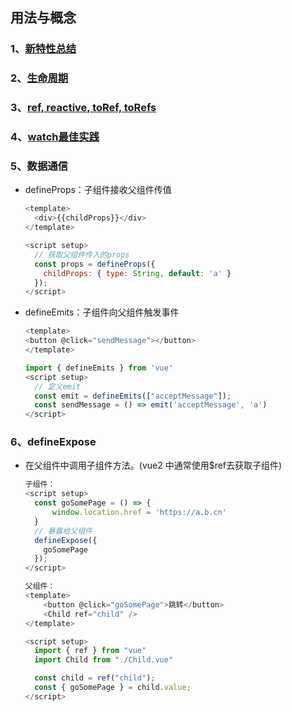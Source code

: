 ## 用法与概念

### 1、[新特性总结](https://juejin.cn/post/6968094627375087653)

### 2、[生命周期](https://juejin.cn/post/6997412902713950221)


### 3、[ref, reactive, toRef, toRefs](https://github.com/yang1212/collection-about/issues/45)



### 4、[watch最佳实践](https://juejin.cn/post/6980987158710452231)

### 5、数据通信

* defineProps：子组件接收父组件传值
  ````javaScript
  <template>
    <div>{{childProps}}</div>
  </template>

  <script setup>
    // 获取父组件传入的props
    const props = defineProps({
      childProps: { type: String, default: 'a' }
    });
  </script>

  ````
* defineEmits：子组件向父组件触发事件
  ````javaScript
  <template>
  <button @click="sendMessage"></button>
  </template>

  import { defineEmits } from 'vue'
  <script setup>
    // 定义emit
    const emit = defineEmits(["acceptMessage"]);
    const sendMessage = () => emit('acceptMessage', 'a')
  </script>

  ````
### 6、defineExpose
* 在父组件中调用子组件方法。(vue2 中通常使用$ref去获取子组件)
  ````javaScript
  子组件：
  <script setup>
    const goSomePage = () => {
        window.location.href = 'https://a.b.cn'
    }
    // 暴露给父组件
    defineExpose({
      goSomePage
    });
  </script>

  父组件：
  <template>
      <button @click="goSomePage">跳转</button>
      <Child ref="child" />
  </template>

  <script setup>
    import { ref } from "vue"
    import Child from "./Child.vue"

    const child = ref("child");
    const { goSomePage } = child.value;
  </script>
  ````
